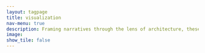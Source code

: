 ```yaml
---
layout: tagpage
title: visualization
nav-menu: true
description: Framing narratives through the lens of architecture, these projects draw from film, photography, and painting to build fictional worlds and imagine their inhabitation.
image:
show_tile: false
---
```

